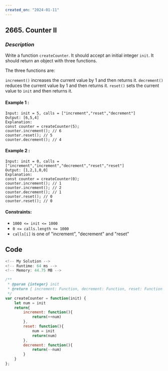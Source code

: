 ```yaml
---
created_on: "2024-01-11"
---
```


## 2665. Counter II


### _Description_

Write a function `createCounter`. It should accept an initial integer `init`. It should return an object with three functions.

The three functions are:

`increment()` increases the current value by 1 and then returns it.
`decrement()` reduces the current value by 1 and then returns it.
`reset()` sets the current value to `init` and then returns it.
 

#### Example 1 :
```
Input: init = 5, calls = ["increment","reset","decrement"]
Output: [6,5,4]
Explanation:
const counter = createCounter(5);
counter.increment(); // 6
counter.reset(); // 5
counter.decrement(); // 4
```

#### Example 2 :
```
Input: init = 0, calls = ["increment","increment","decrement","reset","reset"]
Output: [1,2,1,0,0]
Explanation:
const counter = createCounter(0);
counter.increment(); // 1
counter.increment(); // 2
counter.decrement(); // 1
counter.reset(); // 0
counter.reset(); // 0
```

#### Constraints:

- `1000 <= init <= 1000`
- `0 <= calls.length <= 1000`
- `calls[i]` is one of "increment", "decrement" and "reset"


## Code

```JavaScript
<!-- My Solution -->
<!-- Runtime: 64 ms -->
<!-- Memory: 44.75 MB -->

/**
 * @param {integer} init
 * @return { increment: Function, decrement: Function, reset: Function }
 */
var createCounter = function(init) {
    let num = init
    return{
        increment: function(){
            return(++num)
        },
        reset: function(){
            num = init
            return(num)
        },
        decrement: function(){
            return(--num)
        }
    }
};


```
